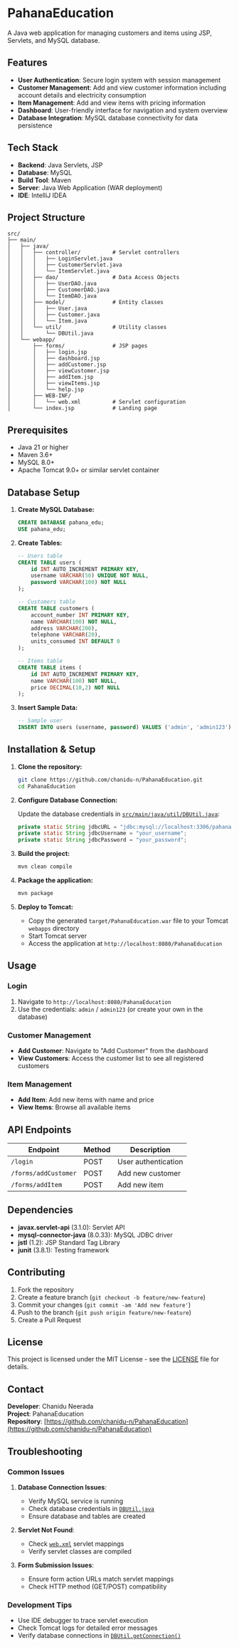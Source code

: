 # PahanaEducation

A Java web application for managing customers and items using JSP, Servlets, and MySQL database.

## Features

- **User Authentication**: Secure login system with session management
- **Customer Management**: Add and view customer information including account details and electricity consumption
- **Item Management**: Add and view items with pricing information
- **Dashboard**: User-friendly interface for navigation and system overview
- **Database Integration**: MySQL database connectivity for data persistence

## Tech Stack

- **Backend**: Java Servlets, JSP
- **Database**: MySQL
- **Build Tool**: Maven
- **Server**: Java Web Application (WAR deployment)
- **IDE**: IntelliJ IDEA

## Project Structure

```
src/
├── main/
│   ├── java/
│   │   ├── controller/          # Servlet controllers
│   │   │   ├── LoginServlet.java
│   │   │   ├── CustomerServlet.java
│   │   │   └── ItemServlet.java
│   │   ├── dao/                 # Data Access Objects
│   │   │   ├── UserDAO.java
│   │   │   ├── CustomerDAO.java
│   │   │   └── ItemDAO.java
│   │   ├── model/               # Entity classes
│   │   │   ├── User.java
│   │   │   ├── Customer.java
│   │   │   └── Item.java
│   │   └── util/                # Utility classes
│   │       └── DBUtil.java
│   └── webapp/
│       ├── forms/               # JSP pages
│       │   ├── login.jsp
│       │   ├── dashboard.jsp
│       │   ├── addCustomer.jsp
│       │   ├── viewCustomer.jsp
│       │   ├── addItem.jsp
│       │   ├── viewItems.jsp
│       │   └── help.jsp
│       ├── WEB-INF/
│       │   └── web.xml          # Servlet configuration
│       └── index.jsp            # Landing page
```

## Prerequisites

- Java 21 or higher
- Maven 3.6+
- MySQL 8.0+
- Apache Tomcat 9.0+ or similar servlet container

## Database Setup

1. **Create MySQL Database:**
   ```sql
   CREATE DATABASE pahana_edu;
   USE pahana_edu;
   ```

2. **Create Tables:**
   ```sql
   -- Users table
   CREATE TABLE users (
       id INT AUTO_INCREMENT PRIMARY KEY,
       username VARCHAR(50) UNIQUE NOT NULL,
       password VARCHAR(100) NOT NULL
   );

   -- Customers table
   CREATE TABLE customers (
       account_number INT PRIMARY KEY,
       name VARCHAR(100) NOT NULL,
       address VARCHAR(200),
       telephone VARCHAR(20),
       units_consumed INT DEFAULT 0
   );

   -- Items table
   CREATE TABLE items (
       id INT AUTO_INCREMENT PRIMARY KEY,
       name VARCHAR(100) NOT NULL,
       price DECIMAL(10,2) NOT NULL
   );
   ```

3. **Insert Sample Data:**
   ```sql
   -- Sample user
   INSERT INTO users (username, password) VALUES ('admin', 'admin123');
   ```

## Installation & Setup

1. **Clone the repository:**
   ```bash
   git clone https://github.com/chanidu-n/PahanaEducation.git
   cd PahanaEducation
   ```

2. **Configure Database Connection:**
   
   Update the database credentials in [`src/main/java/util/DBUtil.java`](src/main/java/util/DBUtil.java):
   ```java
   private static String jdbcURL = "jdbc:mysql://localhost:3306/pahana_edu?useSSL=false&serverTimezone=UTC&allowPublicKeyRetrieval=true";
   private static String jdbcUsername = "your_username";
   private static String jdbcPassword = "your_password";
   ```

3. **Build the project:**
   ```bash
   mvn clean compile
   ```

4. **Package the application:**
   ```bash
   mvn package
   ```

5. **Deploy to Tomcat:**
   - Copy the generated `target/PahanaEducation.war` file to your Tomcat `webapps` directory
   - Start Tomcat server
   - Access the application at `http://localhost:8080/PahanaEducation`

## Usage

### Login
1. Navigate to `http://localhost:8080/PahanaEducation`
2. Use the credentials: `admin` / `admin123` (or create your own in the database)

### Customer Management
- **Add Customer**: Navigate to "Add Customer" from the dashboard
- **View Customers**: Access the customer list to see all registered customers

### Item Management
- **Add Item**: Add new items with name and price
- **View Items**: Browse all available items

## API Endpoints

| Endpoint | Method | Description |
|----------|--------|-------------|
| `/login` | POST | User authentication |
| `/forms/addCustomer` | POST | Add new customer |
| `/forms/addItem` | POST | Add new item |

## Dependencies

- **javax.servlet-api** (3.1.0): Servlet API
- **mysql-connector-java** (8.0.33): MySQL JDBC driver
- **jstl** (1.2): JSP Standard Tag Library
- **junit** (3.8.1): Testing framework

## Contributing

1. Fork the repository
2. Create a feature branch (`git checkout -b feature/new-feature`)
3. Commit your changes (`git commit -am 'Add new feature'`)
4. Push to the branch (`git push origin feature/new-feature`)
5. Create a Pull Request

## License

This project is licensed under the MIT License - see the [LICENSE](LICENSE) file for details.

## Contact

**Developer**: Chanidu Neerada  
**Project**: PahanaEducation  
**Repository**: [https://github.com/chanidu-n/PahanaEducation](https://github.com/chanidu-n/PahanaEducation)

## Troubleshooting

### Common Issues

1. **Database Connection Issues**:
   - Verify MySQL service is running
   - Check database credentials in [`DBUtil.java`](src/main/java/util/DBUtil.java)
   - Ensure database and tables are created

2. **Servlet Not Found**:
   - Check [`web.xml`](src/main/webapp/WEB-INF/web.xml) servlet mappings
   - Verify servlet classes are compiled

3. **Form Submission Issues**:
   - Ensure form action URLs match servlet mappings
   - Check HTTP method (GET/POST) compatibility

### Development Tips

- Use IDE debugger to trace servlet execution
- Check Tomcat logs for detailed error messages
- Verify database connections in [`DBUtil.getConnection()`](src/main/java/util/DBUtil.java)
